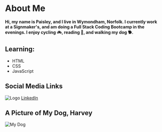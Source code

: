 # About Me

**Hi, my name is Paisley, and I live in Wymondham, Norfolk. I currently work at a Signmaker's, and am doing a Full Stack Coding Bootcamp in the evenings. I enjoy cycling 🚲, reading 📖, and walking my dog 🐕.**

## Learning:

- HTML
- CSS
- JavaScript

## Social Media Links

 ![Logo](https://www.oiml.org/en/ressources/logos/linkedin-icon-small.png/@@images/image.png)  [LinkedIn](https://www.linkedin.com/in/paisley-simpson-5ab792212/) 

## A Picture of My Dog, Harvey
![My Dog](https://scontent-lhr8-2.xx.fbcdn.net/v/t31.18172-8/28616826_2011345689133535_4090304407295135526_o.jpg?_nc_cat=101&ccb=1-7&_nc_sid=8bfeb9&_nc_ohc=bk0dsa0SoaoAX9xrhXb&_nc_ht=scontent-lhr8-2.xx&oh=00_AfBT75y2AUzt7DamFTqlNMwtIR9341k3mg3hve4cAGBtYg&oe=644BFD21)

